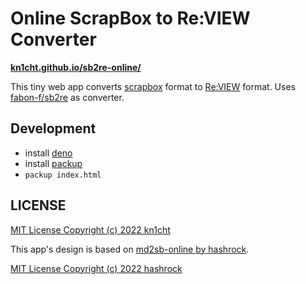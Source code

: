 # Online ScrapBox to Re:VIEW Converter

**[kn1cht.github.io/sb2re-online/](https://kn1cht.github.io/sb2re-online/)**

This tiny web app converts [scrapbox](http://scrapbox.io) format to [Re:VIEW](https://github.com/kmuto/review) format.
Uses [fabon-f/sb2re](https://github.com/fabon-f/sb2re) as converter.

## Development
- install [deno](https://deno.land/)
- install [packup](https://github.com/kt3k/packup)
- `packup index.html`

## LICENSE
[MIT License Copyright (c) 2022 kn1cht](./LICENSE)

This app's design is based on [md2sb-online by hashrock](https://github.com/hashrock/md2sb-online).

[MIT License Copyright (c) 2022 hashrock](https://github.com/hashrock/md2sb-online/blob/master/LICENSE)
